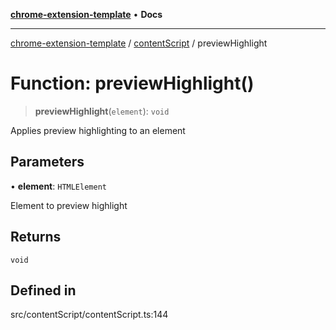 [**chrome-extension-template**](../../README.md) • **Docs**

***

[chrome-extension-template](../../modules.md) / [contentScript](../README.md) / previewHighlight

# Function: previewHighlight()

> **previewHighlight**(`element`): `void`

Applies preview highlighting to an element

## Parameters

• **element**: `HTMLElement`

Element to preview highlight

## Returns

`void`

## Defined in

src/contentScript/contentScript.ts:144

